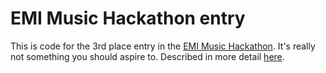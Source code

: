 # EMI Music Hackathon entry

This is code for the 3rd place entry in the [EMI Music Hackathon][hackathon]. It's really not something you should aspire to. Described in more detail [here][blogpost].

[hackathon]: http://www.kaggle.com/c/MusicHackathon
[blogpost]: http://mewo2.com/kaggle/2012/07/29/emi-music-hackathon---how-i-did-it/